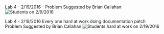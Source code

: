 
Lab 4 - 2/19/2016 - Problem Suggested by Brian Callahan
![Students on 2/9/2016](https://github.com/rcos/CSCI2963-01/blob/master/lab4.jpg)

Lab 4 - 2/19/2016 Every one hard at work doing documentation patch  Problem Suggested by Brian Callahan
![Students hard at work on 2/19/2016](https://github.com/rcos/CSCI2963-01/blob/master/lab4-2.jpg)
